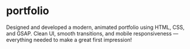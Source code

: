# portfolio
Designed and developed a modern, animated portfolio using HTML, CSS, and GSAP. Clean UI, smooth transitions, and mobile responsiveness — everything needed to make a great first impression!
